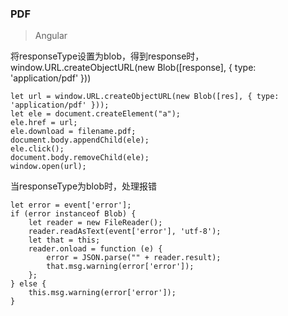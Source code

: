 ### PDF
> Angular

将responseType设置为blob，得到response时，window.URL.createObjectURL(new Blob([response], { type: 'application/pdf' }))
```
let url = window.URL.createObjectURL(new Blob([res], { type: 'application/pdf' }));
let ele = document.createElement("a");
ele.href = url;
ele.download = filename.pdf;
document.body.appendChild(ele);
ele.click();
document.body.removeChild(ele);
window.open(url);
```

当responseType为blob时，处理报错
```
let error = event['error'];
if (error instanceof Blob) {
    let reader = new FileReader();
    reader.readAsText(event['error'], 'utf-8');
    let that = this;
    reader.onload = function (e) {
        error = JSON.parse("" + reader.result);
        that.msg.warning(error['error']);
    };
} else {
    this.msg.warning(error['error']);
}
```